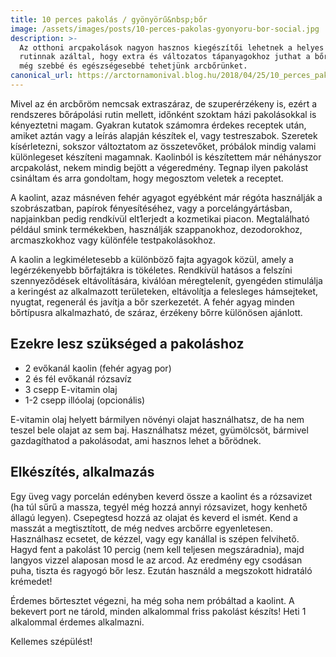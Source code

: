 ```yaml
---
title: 10 perces pakolás / gyönyörű&nbsp;bőr
image: /assets/images/posts/10-perces-pakolas-gyonyoru-bor-social.jpg
description: >-
  Az otthoni arcpakolások nagyon hasznos kiegészítői lehetnek a helyes bőrápolási
  rutinnak azáltal, hogy extra és változatos tápanyagokhoz juthat a bőr, amivel
  még szebbé és egészségesebbé tehetjünk arcbőrünket.
canonical_url: https://arctornamonival.blog.hu/2018/04/25/10_perces_pakolas_gyonyoru_bor
---
```


Mivel az én arcbőröm nemcsak extraszáraz, de szuperérzékeny is, ezért a
rendszeres bőrápolási rutin mellett, időnként szoktam házi pakolásokkal is
kényeztetni magam. Gyakran kutatok számomra érdekes receptek után, amiket aztán
vagy a leírás alapján készítek el, vagy testreszabok. Szeretek kísérletezni,
sokszor változtatom az összetevőket, próbálok mindig valami különlegeset
készíteni magamnak. Kaolinból is készítettem már néhányszor arcpakolást, nekem
mindig bejött a végeredmény. Tegnap ilyen pakolást csináltam és arra gondoltam,
hogy megosztom veletek a receptet.

A kaolint, azaz másnéven fehér agyagot egyébként már régóta használják a
szobrászatban, papírok fényesítéséhez, vagy a porcelángyártásban, napjainkban
pedig rendkívül elt1erjedt a kozmetikai piacon. Megtalálható például smink
termékekben, használják szappanokhoz, dezodorokhoz, arcmaszkokhoz vagy különféle
testpakolásokhoz.

A kaolin a legkiméletesebb a különböző fajta agyagok közül, amely a
legérzékenyebb bőrfajtákra is tökéletes. Rendkívül hatásos a felszíni
szennyeződések eltávolítására, kiválóan méregtelenít, gyengéden stimulálja a
keringést az alkalmazott területeken, eltávolítja a felesleges hámsejteket,
nyugtat, regenerál és javítja a bőr szerkezetét. A fehér agyag minden bőrtípusra
alkalmazható, de száraz, érzékeny bőrre különösen ajánlott.

## Ezekre lesz szükséged a pakoláshoz

*   2 evőkanál kaolin (fehér agyag por)
*   2 és fél evőkanál rózsavíz
*   3 csepp E-vitamin olaj
*   1-2 csepp illóolaj (opcionális)

E-vitamin olaj helyett bármilyen növényi olajat használhatsz, de ha nem
teszel bele olajat az sem baj. Használhatsz mézet, gyümölcsöt, bármivel
gazdagíthatod a pakolásodat, ami hasznos lehet a bőrödnek.

## Elkészítés, alkalmazás

Egy üveg vagy porcelán edényben keverd össze a kaolint és a rózsavizet (ha túl
sűrű a massza, tegyél még hozzá annyi rózsavizet, hogy kenhető állagú legyen).
Csepegtesd hozzá az olajat és keverd el ismét. Kend a masszát a megtisztított,
de még nedves arcbőrre egyenletesen. Használhasz ecsetet, de kézzel, vagy egy
kanállal is szépen felvihető. Hagyd fent a pakolást 10 percig (nem kell teljesen
megszáradnia), majd langyos vizzel alaposan mosd le az arcod. Az eredmény egy
csodásan puha, tiszta és ragyogó bőr lesz. Ezután használd a megszokott
hidratáló krémedet!

Érdemes bőrtesztet végezni, ha még soha nem próbáltad a kaolint. A bekevert port
ne tárold, minden alkalommal friss pakolást készíts! Heti 1 alkalommal érdemes
alkalmazni.

Kellemes szépülést!
